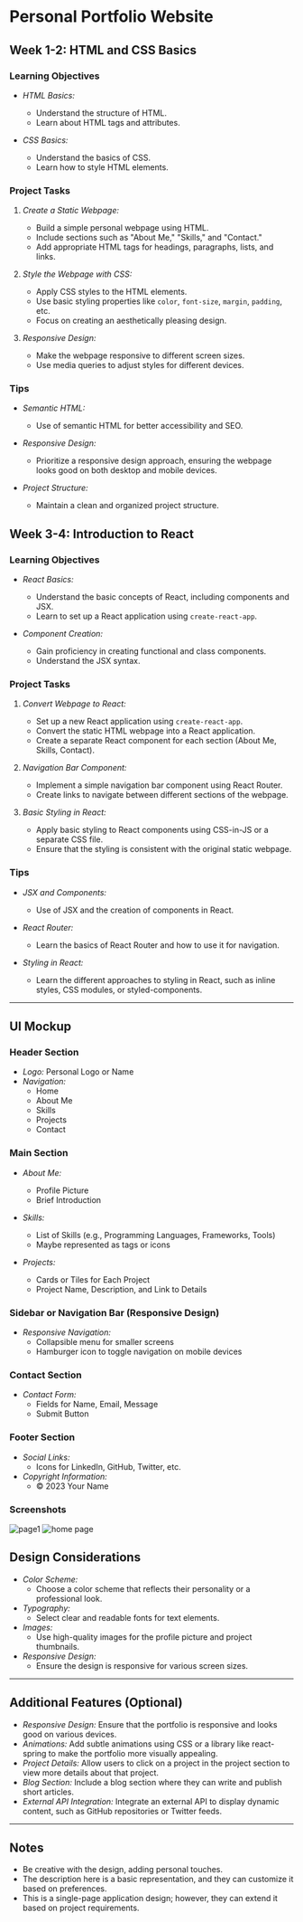 # Personal Portfolio Website

## Week 1-2: HTML and CSS Basics

### Learning Objectives

- *HTML Basics:*
  - Understand the structure of HTML.
  - Learn about HTML tags and attributes.

- *CSS Basics:*
  - Understand the basics of CSS.
  - Learn how to style HTML elements.

### Project Tasks

1. *Create a Static Webpage:*
   - Build a simple personal webpage using HTML.
   - Include sections such as "About Me," "Skills," and "Contact."
   - Add appropriate HTML tags for headings, paragraphs, lists, and links.

2. *Style the Webpage with CSS:*
   - Apply CSS styles to the HTML elements.
   - Use basic styling properties like `color`, `font-size`, `margin`, `padding`, etc.
   - Focus on creating an aesthetically pleasing design.

3. *Responsive Design:*
   - Make the webpage responsive to different screen sizes.
   - Use media queries to adjust styles for different devices.

### Tips

- *Semantic HTML:*
  - Use of semantic HTML for better accessibility and SEO.
  
- *Responsive Design:*
  - Prioritize a responsive design approach, ensuring the webpage looks good on both desktop and mobile devices.
  
- *Project Structure:*
  - Maintain a clean and organized project structure.

## Week 3-4: Introduction to React

### Learning Objectives

- *React Basics:*
  - Understand the basic concepts of React, including components and JSX.
  - Learn to set up a React application using `create-react-app`.

- *Component Creation:*
  - Gain proficiency in creating functional and class components.
  - Understand the JSX syntax.

### Project Tasks

1. *Convert Webpage to React:*
   - Set up a new React application using `create-react-app`.
   - Convert the static HTML webpage into a React application.
   - Create a separate React component for each section (About Me, Skills, Contact).

2. *Navigation Bar Component:*
   - Implement a simple navigation bar component using React Router.
   - Create links to navigate between different sections of the webpage.

3. *Basic Styling in React:*
   - Apply basic styling to React components using CSS-in-JS or a separate CSS file.
   - Ensure that the styling is consistent with the original static webpage.

### Tips

- *JSX and Components:*
  - Use of JSX and the creation of components in React.

- *React Router:*
  - Learn the basics of React Router and how to use it for navigation.

- *Styling in React:*
  - Learn the different approaches to styling in React, such as inline styles, CSS modules, or styled-components.

---

## UI Mockup

### Header Section

- *Logo:* Personal Logo or Name
- *Navigation:*
  - Home
  - About Me
  - Skills
  - Projects
  - Contact

### Main Section

- *About Me:*
  - Profile Picture
  - Brief Introduction

- *Skills:*
  - List of Skills (e.g., Programming Languages, Frameworks, Tools)
  - Maybe represented as tags or icons

- *Projects:*
  - Cards or Tiles for Each Project
  - Project Name, Description, and Link to Details

### Sidebar or Navigation Bar (Responsive Design)

- *Responsive Navigation:*
  - Collapsible menu for smaller screens
  - Hamburger icon to toggle navigation on mobile devices

### Contact Section

- *Contact Form:*
  - Fields for Name, Email, Message
  - Submit Button

### Footer Section

- *Social Links:*
  - Icons for LinkedIn, GitHub, Twitter, etc.
- *Copyright Information:*
  - © 2023 Your Name

### Screenshots

![page1](./IMG/Screenshot%202023-07-03%20211206.png)
![home page](<IMG/home page.png>)


## Design Considerations

- *Color Scheme:*
  - Choose a color scheme that reflects their personality or a professional look.
- *Typography:*
  - Select clear and readable fonts for text elements.
- *Images:*
  - Use high-quality images for the profile picture and project thumbnails.
- *Responsive Design:*
  - Ensure the design is responsive for various screen sizes.

---

## Additional Features (Optional)

- *Responsive Design:* Ensure that the portfolio is responsive and looks good on various devices.
- *Animations:* Add subtle animations using CSS or a library like react-spring to make the portfolio more visually appealing.
- *Project Details:* Allow users to click on a project in the project section to view more details about that project.
- *Blog Section:* Include a blog section where they can write and publish short articles.
- *External API Integration:* Integrate an external API to display dynamic content, such as GitHub repositories or Twitter feeds.

---

## Notes

- Be creative with the design, adding personal touches.
- The description here is a basic representation, and they can customize it based on preferences.
- This is a single-page application design; however, they can extend it based on project requirements.